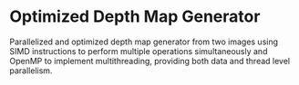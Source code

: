 # Optimized Depth Map Generator

Parallelized and optimized depth map generator from two images using SIMD instructions to perform multiple operations simultaneously and OpenMP to implement multithreading, providing both data and thread level parallelism.